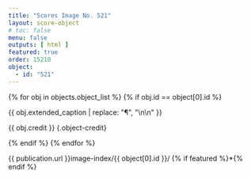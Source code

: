 ```yaml
---
title: "Scores Image No. 521"
layout: score-object
# toc: false
menu: false
outputs: [ html ]
featured: true
order: 15210
object:
  - id: "521"
---
```


{% for obj in objects.object_list %}
{% if obj.id == object[0].id %}

{{ obj.extended_caption | replace: "¶", "\n\n" }}

{{ obj.credit }} {.object-credit}

{% endif %}
{% endfor %}

<div class="object-credit object-url is-print-only">

{{ publication.url }}image-index/{{ object[0].id }}/ {% if featured %}*{% endif %}

</div>
